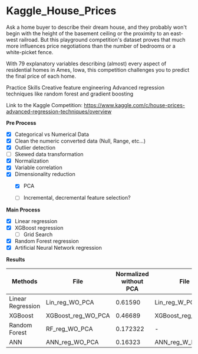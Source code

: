 # Kaggle_House_Prices

Ask a home buyer to describe their dream house, and they probably won't begin with the height of the basement ceiling or the proximity to an east-west railroad. But this playground competition's dataset proves that much more influences price negotiations than the number of bedrooms or a white-picket fence.

With 79 explanatory variables describing (almost) every aspect of residential homes in Ames, Iowa, this competition challenges you to predict the final price of each home.

Practice Skills Creative feature engineering Advanced regression techniques like random forest and gradient boosting

Link to the Kaggle Competition: https://www.kaggle.com/c/house-prices-advanced-regression-techniques/overview


**Pre Process**
- [X] Categorical vs Numerical Data
- [X] Clean the numeric converted data (Null, Range, etc...)
- [X] Outlier detection
- [ ] Skewed data transformation
- [X] Normalization
- [X] Variable correlation
- [X] Dimensionality reduction
   - [X] PCA
   - [ ] Incremental, decremental feature selection?


**Main Process**
- [X] Linear regression
- [X] XGBoost regression
	- [ ] Grid Search
- [X] Random Forest regression
- [X] Artificial Neural Network regression

**Results**

| Methods | File | Normalized without PCA | File | Normalized with PCA |
| ------ | ------ | ------ | ------ | ------ |
| Linear Regression | Lin_reg_WO_PCA | 0.61590 | Lin_reg_W_PCA | 0.61248 |
| XGBoost | XGBoost_reg_WO_PCA | 0.46689 | XGBoost_reg_W_PCA | 0.48262 |
| Random Forest | RF_reg_WO_PCA | 0.172322 | - | - |
| ANN | ANN_reg_WO_PCA | 0.16323 | ANN_reg_W_PCA | 0.18499 |
